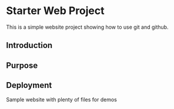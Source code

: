 # Starter Web Project

This is a simple website project showing how to use git and github.

## Introduction

## Purpose

## Deployment

Sample website with plenty of files for demos